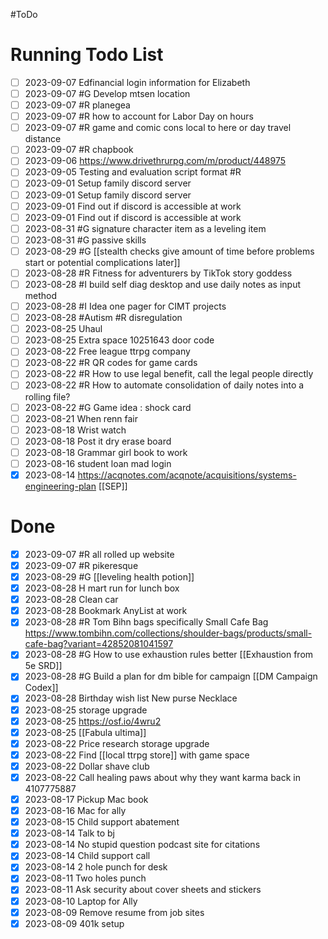 #ToDo
# Running Todo List
- [ ] 2023-09-07 Edfinancial login information for Elizabeth
- [ ] 2023-09-07 #G Develop mtsen location
- [ ] 2023-09-07 #R planegea
- [ ] 2023-09-07 #R how to account for Labor Day on hours
- [ ] 2023-09-07 #R game and comic cons local to here or day travel distance
- [ ] 2023-09-07 #R chapbook
- [ ] 2023-09-06 https://www.drivethrurpg.com/m/product/448975
- [ ] 2023-09-05 Testing and evaluation script format #R 
- [ ] 2023-09-01 Setup family discord server
- [ ] 2023-09-01 Setup family discord server
- [ ] 2023-09-01 Find out if discord is accessible at work
- [ ] 2023-09-01 Find out if discord is accessible at work
- [ ] 2023-08-31 #G signature character item as a leveling item
- [ ] 2023-08-31 #G passive skills
- [ ] 2023-08-29 #G [[stealth checks give amount of time before problems start or potential complications later]]
- [ ] 2023-08-28 #R Fitness for adventurers by TikTok story goddess
- [ ] 2023-08-28 #I build self diag desktop and use daily notes as input method
- [ ] 2023-08-28 #I Idea one pager for CIMT projects
- [ ] 2023-08-28 #Autism #R disregulation
- [ ] 2023-08-25 Uhaul
- [ ] 2023-08-25 Extra space 10251643 door code
- [ ] 2023-08-22 Free league ttrpg company 
- [ ] 2023-08-22 #R QR codes for game cards
- [ ] 2023-08-22 #R How to use legal benefit, call the legal people directly
- [ ] 2023-08-22 #R How to automate consolidation of daily notes into a rolling file?
- [ ] 2023-08-22 #G Game idea : shock card
- [ ] 2023-08-21 When renn fair
- [ ] 2023-08-18 Wrist watch 
- [ ] 2023-08-18 Post it dry erase board
- [ ] 2023-08-18 Grammar girl book to work 
- [ ] 2023-08-16 student loan mad login
- [x] 2023-08-14 https://acqnotes.com/acqnote/acquisitions/systems-engineering-plan [[SEP]]

# Done
- [x] 2023-09-07 #R all rolled up website
- [x] 2023-09-07 #R pikeresque 
- [x] 2023-08-29 #G [[leveling health potion]]
- [x] 2023-08-28 H mart run for lunch box
- [x] 2023-08-28 Clean car
- [x] 2023-08-28 Bookmark AnyList at work
- [x] 2023-08-28 #R Tom Bihn bags specifically Small Cafe Bag https://www.tombihn.com/collections/shoulder-bags/products/small-cafe-bag?variant=42852081041597
- [x] 2023-08-28 #G How to use exhaustion rules better [[Exhaustion from 5e SRD]]
- [x] 2023-08-28 #G Build a plan for dm bible for campaign [[DM Campaign Codex]]
- [x] 2023-08-28  Birthday wish list New purse Necklace
- [x] 2023-08-25 storage upgrade
- [x] 2023-08-25 https://osf.io/4wru2
- [x] 2023-08-25 [[Fabula ultima]]
- [x] 2023-08-22 Price research storage upgrade
- [x] 2023-08-22 Find [[local ttrpg store]] with game space 
- [x] 2023-08-22 Dollar shave club
- [x] 2023-08-22 Call healing paws about why they want karma back in 4107775887
- [x] 2023-08-17 Pickup Mac book
- [x] 2023-08-16 Mac for ally
- [x] 2023-08-15 Child support abatement 
- [x] 2023-08-14 Talk to bj
- [x] 2023-08-14 No stupid question podcast site for citations 
- [x] 2023-08-14 Child support call
- [x] 2023-08-14 2 hole punch for desk
- [x] 2023-08-11 Two holes punch
- [x] 2023-08-11 Ask security about cover sheets and stickers
- [x] 2023-08-10 Laptop for Ally
- [x] 2023-08-09 Remove resume from job sites
- [x] 2023-08-09 401k setup
